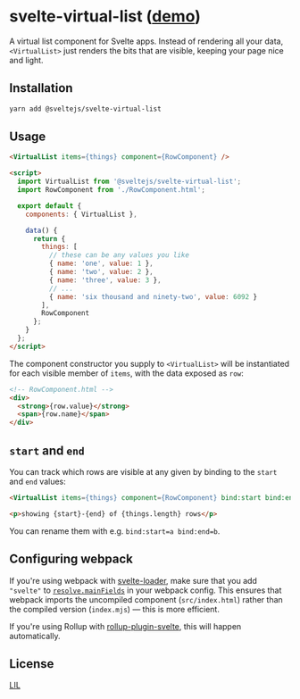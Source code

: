 # svelte-virtual-list ([demo](https://svelte.technology/repl?version=1.60.0&gist=f5a127d9c21f529016d434dcbe405c3f))

A virtual list component for Svelte apps. Instead of rendering all your data, `<VirtualList>` just renders the bits that are visible, keeping your page nice and light.

## Installation

```bash
yarn add @sveltejs/svelte-virtual-list
```


## Usage

```html
<VirtualList items={things} component={RowComponent} />

<script>
  import VirtualList from '@sveltejs/svelte-virtual-list';
  import RowComponent from './RowComponent.html';

  export default {
    components: { VirtualList },

    data() {
      return {
        things: [
          // these can be any values you like
          { name: 'one', value: 1 },
          { name: 'two', value: 2 },
          { name: 'three', value: 3 },
          // ...
          { name: 'six thousand and ninety-two', value: 6092 }
        ],
        RowComponent
      };
    }
  };
</script>
```

The component constructor you supply to `<VirtualList>` will be instantiated for each visible member of `items`, with the data exposed as `row`:

```html
<!-- RowComponent.html -->
<div>
  <strong>{row.value}</strong>
  <span>{row.name}</span>
</div>
```


## `start` and `end`

You can track which rows are visible at any given by binding to the `start` and `end` values:

```html
<VirtualList items={things} component={RowComponent} bind:start bind:end />

<p>showing {start}-{end} of {things.length} rows</p>
```

You can rename them with e.g. `bind:start=a bind:end=b`.


## Configuring webpack

If you're using webpack with [svelte-loader](https://github.com/sveltejs/svelte-loader), make sure that you add `"svelte"` to [`resolve.mainFields`](https://webpack.js.org/configuration/resolve/#resolve-mainfields) in your webpack config. This ensures that webpack imports the uncompiled component (`src/index.html`) rather than the compiled version (`index.mjs`) — this is more efficient.

If you're using Rollup with [rollup-plugin-svelte](https://github.com/rollup/rollup-plugin-svelte), this will happen automatically.


## License

[LIL](LICENSE)
